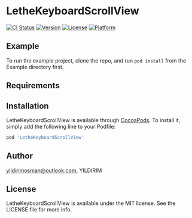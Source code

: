 # LetheKeyboardScrollView

[![CI Status](https://img.shields.io/travis/yildirimosman@outlook.com/LetheKeyboardScrollView.svg?style=flat)](https://travis-ci.org/yildirimosman@outlook.com/LetheKeyboardScrollView)
[![Version](https://img.shields.io/cocoapods/v/LetheKeyboardScrollView.svg?style=flat)](https://cocoapods.org/pods/LetheKeyboardScrollView)
[![License](https://img.shields.io/cocoapods/l/LetheKeyboardScrollView.svg?style=flat)](https://cocoapods.org/pods/LetheKeyboardScrollView)
[![Platform](https://img.shields.io/cocoapods/p/LetheKeyboardScrollView.svg?style=flat)](https://cocoapods.org/pods/LetheKeyboardScrollView)

## Example

To run the example project, clone the repo, and run `pod install` from the Example directory first.

## Requirements

## Installation

LetheKeyboardScrollView is available through [CocoaPods](https://cocoapods.org). To install
it, simply add the following line to your Podfile:

```ruby
pod 'LetheKeyboardScrollView'
```

## Author

yildirimosman@outlook.com, YILDIRIM

## License

LetheKeyboardScrollView is available under the MIT license. See the LICENSE file for more info.
